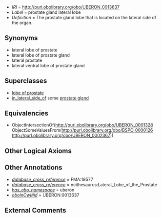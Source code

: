  * *IRI* = http://purl.obolibrary.org/obo/UBERON_0013637
 * *Label* = prostate gland lateral lobe
 * *Definition* = The prostate gland lobe that is located on the lateral side of the organ.

## Synonyms

 * lateral lobe of prostate
 * lateral lobe of prostate gland
 * lateral prostate
 * lateral ventral lobe of prostate gland

## Superclasses

 * [lobe of prostate](../../UBERON/28/UBERON_0001328.md)
 * [in_lateral_side_of](../../BSPO/26/BSPO_0000126.md) some [prostate gland](../../UBERON/67/UBERON_0002367.md)

## Equivalencies

 * ObjectIntersectionOf(<http://purl.obolibrary.org/obo/UBERON_0001328> ObjectSomeValuesFrom(<http://purl.obolibrary.org/obo/BSPO_0000126> <http://purl.obolibrary.org/obo/UBERON_0002367>))

## Other Logical Axioms


## Other Annotations

 * *[database_cross_reference](../../ef/oboInOwl#hasDbXref.md)* = FMA:19577
 * *[database_cross_reference](../../ef/oboInOwl#hasDbXref.md)* = ncithesaurus:Lateral_Lobe_of_the_Prostate
 * *[has_obo_namespace](../../ce/oboInOwl#hasOBONamespace.md)* = uberon
 * *[oboInOwl#id](../../id/oboInOwl#id.md)* = UBERON:0013637

## External Comments

